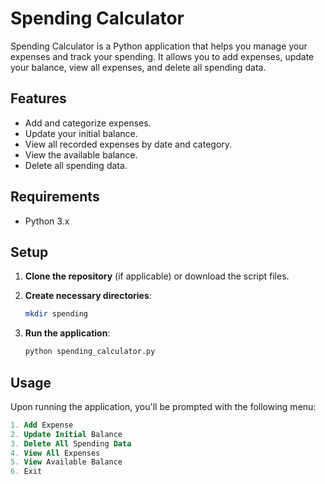 # Spending Calculator

Spending Calculator is a Python application that helps you manage your expenses and track your spending. It allows you to add expenses, update your balance, view all expenses, and delete all spending data.

## Features

- Add and categorize expenses.
- Update your initial balance.
- View all recorded expenses by date and category.
- View the available balance.
- Delete all spending data.

## Requirements

- Python 3.x

## Setup

1. **Clone the repository** (if applicable) or download the script files.

2. **Create necessary directories**:
   ```sh
   mkdir spending
   
3. **Run the application**:
   ```sh
   python spending_calculator.py

## Usage

Upon running the application, you'll be prompted with the following menu:
```sql
1. Add Expense
2. Update Initial Balance
3. Delete All Spending Data
4. View All Expenses
5. View Available Balance
6. Exit
